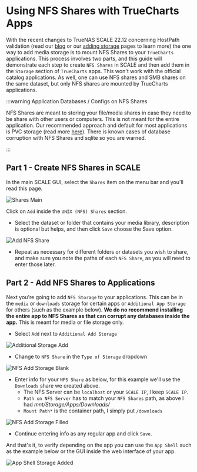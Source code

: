 # Using NFS Shares with TrueCharts Apps

With the recent changes to TrueNAS SCALE 22.12 concerning HostPath validation (read our [blog](https://truecharts.org/news/hostpath-validation) or our [adding storage](add-storage.md) pages to learn more) the one way to add media storage is to mount NFS Shares to your `TrueCharts` applications. This process involves two parts, and this guide will demonstrate each step to create `NFS Shares` in SCALE and then add them in the `Storage` section of `TrueCharts` apps. This won't work with the official catalog applications. As well, one can use NFS shares and SMB shares on the same dataset, but only NFS shares are mounted by TrueCharts applications.

:::warning Application Databases / Configs on NFS Shares

NFS Shares are meant to storing your file/media shares in case they need to be share with other users or computers. This is not meant for the entire application. Our recommended approach and default for most applications is PVC storage (read more [here](https://truecharts.org/manual/FAQ#why-pvc-is-recommended-over-hostpath)). There is known cases of database corruption with NFS Shares and sqlite so you are warned.

:::

## Part 1 - Create NFS Shares in SCALE

In the main SCALE GUI, select the `Shares` item on the menu bar and you'll read this page.

![Shares Main](img/Sharesmain.png)

Click on `Add` inside the `UNIX (NFS) Shares` section.

- Select the dataset or folder that contains your media library, description is optional but helps, and then click `Save`
  choose the Save option.

![Add NFS Share](img/AddNFSShare.png)

- Repeat as necessary for different folders or datasets you wish to share, and make sure you note the paths of each `NFS Share`, as you will need to enter those later.

## Part 2 - Add NFS Shares to Applications

Next you're going to add `NFS Storage` to your applications. This can be in the `media` or `downloads` storage for certain apps or `Additional App Storage` for others (such as the example below). **We do no recommend installing the entire app to NFS Shares as that can corrupt any databases inside the app.** This is meant for media or file storage only.

- Select `Add` next to `Additional Add Storage`

![Additional Storage Add](img/BlankAddAppStorage.png)

- Change to `NFS Share` in the `Type of Storage` dropdown

![NFS Add Storage Blank](img/NFSAddAppStorageBlank.png)

- Enter info for your `NFS Share` as below, for this example we'll use the `Downloads` share we created above.
  - The NFS Server can be `localhost` or your `SCALE IP`, I keep `SCALE IP`.
  - `Path on NFS Server` has to match your `NFS Shares` path, as above I had _mnt/Storage/Apps/Downloads/_
  - `Mount Path*` is the container path, I simply put `/downloads`

![NFS Add Storage Filled](img/NFSAddAppStorageFilled.png)

- Continue entering info as any regular app and click `Save`.

And that's it, to verify depending on the app you can use the `App Shell` such as the example below or the GUI inside the web interface of your app.

![App Shell Storage Added](img/AppShellStorageAdded.png)
